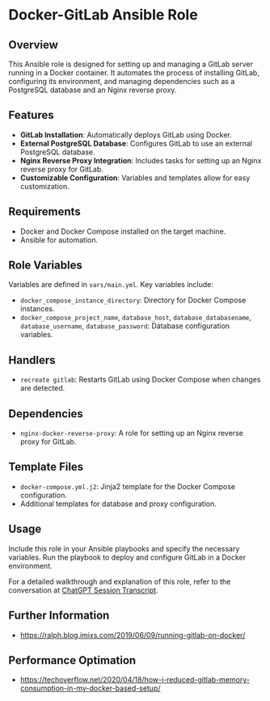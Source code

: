 # Docker-GitLab Ansible Role

## Overview
This Ansible role is designed for setting up and managing a GitLab server running in a Docker container. It automates the process of installing GitLab, configuring its environment, and managing dependencies such as a PostgreSQL database and an Nginx reverse proxy.

## Features
- **GitLab Installation**: Automatically deploys GitLab using Docker.
- **External PostgreSQL Database**: Configures GitLab to use an external PostgreSQL database.
- **Nginx Reverse Proxy Integration**: Includes tasks for setting up an Nginx reverse proxy for GitLab.
- **Customizable Configuration**: Variables and templates allow for easy customization.

## Requirements
- Docker and Docker Compose installed on the target machine.
- Ansible for automation.

## Role Variables
Variables are defined in `vars/main.yml`. Key variables include:
- `docker_compose_instance_directory`: Directory for Docker Compose instances.
- `docker_compose_project_name`, `database_host`, `database_databasename`, `database_username`, `database_password`: Database configuration variables.

## Handlers
- `recreate gitlab`: Restarts GitLab using Docker Compose when changes are detected.

## Dependencies
- `nginx-docker-reverse-proxy`: A role for setting up an Nginx reverse proxy for GitLab.

## Template Files
- `docker-compose.yml.j2`: Jinja2 template for the Docker Compose configuration.
- Additional templates for database and proxy configuration.

## Usage
Include this role in your Ansible playbooks and specify the necessary variables. Run the playbook to deploy and configure GitLab in a Docker environment.

For a detailed walkthrough and explanation of this role, refer to the conversation at [ChatGPT Session Transcript](https://chat.openai.com/share/1b0147bf-d4de-4790-b8ed-c332aa4e3ce3).

## Further Information
- https://ralph.blog.imixs.com/2019/06/09/running-gitlab-on-docker/

## Performance Optimation
- https://techoverflow.net/2020/04/18/how-i-reduced-gitlab-memory-consumption-in-my-docker-based-setup/
